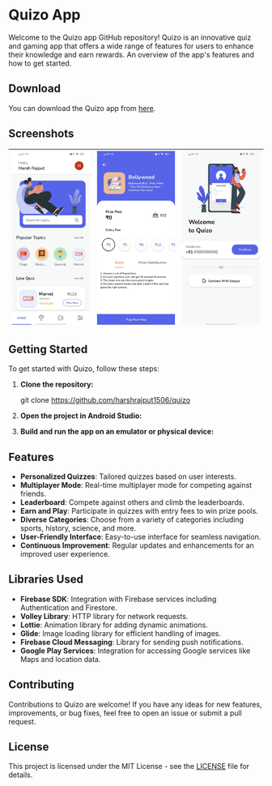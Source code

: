# Quizo App

Welcome to the Quizo app GitHub repository! Quizo is an innovative quiz and gaming app that offers a wide range of features for users to enhance their knowledge and earn rewards. An overview of the app's features and how to get started.

## Download

You can download the Quizo app from [here](https://github.com/harshrajput1506/quizo/blob/master/app/release/app-release.apk).

## Screenshots

| ![Screenshot 1](screenshots/screenshot1.jpg) | ![Screenshot 2](screenshots/screenshot2.jpg) | ![Screenshot 3](screenshots/screenshot3.jpg) |
|-----------------------------------------------|-----------------------------------------------|-----------------------------------------------|

## Getting Started

To get started with Quizo, follow these steps:

1. **Clone the repository:**

   git clone https://github.com/harshrajput1506/quizo


2. **Open the project in Android Studio:**

3. **Build and run the app on an emulator or physical device:**

## Features

- **Personalized Quizzes**: Tailored quizzes based on user interests.
- **Multiplayer Mode**: Real-time multiplayer mode for competing against friends.
- **Leaderboard**: Compete against others and climb the leaderboards.
- **Earn and Play**: Participate in quizzes with entry fees to win prize pools.
- **Diverse Categories**: Choose from a variety of categories including sports, history, science, and more.
- **User-Friendly Interface**: Easy-to-use interface for seamless navigation.
- **Continuous Improvement**: Regular updates and enhancements for an improved user experience.

## Libraries Used

- **Firebase SDK**: Integration with Firebase services including Authentication and Firestore.
- **Volley Library**: HTTP library for network requests.
- **Lottie**: Animation library for adding dynamic animations.
- **Glide**: Image loading library for efficient handling of images.
- **Firebase Cloud Messaging**: Library for sending push notifications.
- **Google Play Services**: Integration for accessing Google services like Maps and location data.

## Contributing

Contributions to Quizo are welcome! If you have any ideas for new features, improvements, or bug fixes, feel free to open an issue or submit a pull request.

## License

This project is licensed under the MIT License - see the [LICENSE](LICENSE) file for details.




